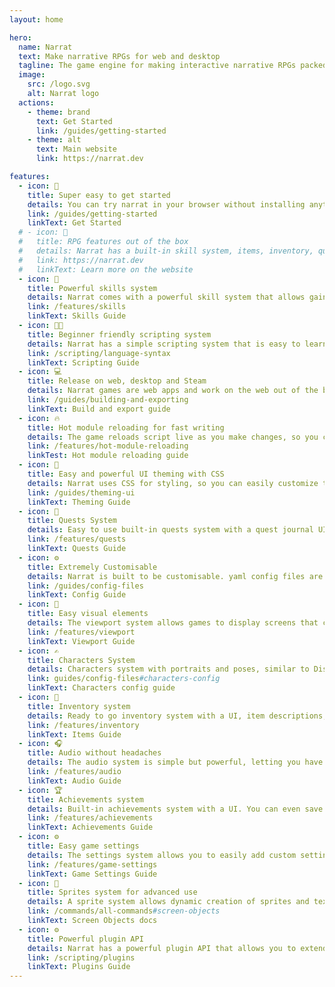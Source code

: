 ```yaml
---
layout: home

hero:
  name: Narrat
  text: Make narrative RPGs for web and desktop
  tagline: The game engine for making interactive narrative RPGs packed with features.
  image:
    src: /logo.svg
    alt: Narrat logo
  actions:
    - theme: brand
      text: Get Started
      link: /guides/getting-started
    - theme: alt
      text: Main website
      link: https://narrat.dev

features:
  - icon: 🚀
    title: Super easy to get started
    details: You can try narrat in your browser without installing anything. There's also a tool to automatically start a project for you.
    link: /guides/getting-started
    linkText: Get Started
  # - icon: 📘
  #   title: RPG features out of the box
  #   details: Narrat has a built-in skill system, items, inventory, quests and more.
  #   link: https://narrat.dev
  #   linkText: Learn more on the website
  - icon: 🚀
    title: Powerful skills system
    details: Narrat comes with a powerful skill system that allows gaining XP, leveling up, and succeeding or failing at skill checks with typical TTRPG dice roll mechanics.
    link: /features/skills
    linkText: Skills Guide
  - icon: 👩‍💻
    title: Beginner friendly scripting system
    details: Narrat has a simple scripting system that is easy to learn and use. It also has advanced features for more complex games.
    link: /scripting/language-syntax
    linkText: Scripting Guide
  - icon: 💻
    title: Release on web, desktop and Steam
    details: Narrat games are web apps and work on the web out of the box. They also come with preconfigured build systems for releasing on Windows, Mac, Linux, and Steam.
    link: /guides/building-and-exporting
    linkText: Build and export guide
  - icon: 🔥
    title: Hot module reloading for fast writing
    details: The game reloads script live as you make changes, so you can edit your writing halfway through playing and continue with the changes without needing to restart.
    link: /features/hot-module-reloading
    linkTest: Hot module reloading guide
  - icon: 🎨
    title: Easy and powerful UI theming with CSS
    details: Narrat uses CSS for styling, so you can easily customize the look of your game. CSS is very easy to learn, powerful, and widely used so you can find resources easily.
    link: /guides/theming-ui
    linkText: Theming Guide
  - icon: 📜
    title: Quests System
    details: Easy to use built-in quests system with a quest journal UI, quest descriptions and sub-objectives
    link: /features/quests
    linkText: Quests Guide
  - icon: ⚙️
    title: Extremely Customisable
    details: Narrat is built to be customisable. yaml config files are very easy to edit and can let you tightly control how every feature of the engine is used
    link: /guides/config-files
    linkText: Config Guide
  - icon: 🎨
    title: Easy visual elements
    details: The viewport system allows games to display screens that can contain interactive sprites, text, and buttons. You can use this to make visual novels, point and click games, and more.
    link: /features/viewport
    linkText: Viewport Guide
  - icon: ✍️
    title: Characters System
    details: Characters system with portraits and poses, similar to Disco Elysium
    link: guides/config-files#characters-config
    linkText: Characters config guide
  - icon: 🛒
    title: Inventory system
    details: Ready to go inventory system with a UI, item descriptions, and item effects
    link: /features/inventory
    linkText: Items Guide
  - icon: 🎧
    title: Audio without headaches
    details: The audio system is simple but powerful, letting you have multiple channels of music, sound effects, and ambient sounds.
    link: /features/audio
    linkText: Audio Guide
  - icon: 🏆
    title: Achievements system
    details: Built-in achievements system with a UI. You can even save global data across multiple game playthroughs
    link: /features/achievements
    linkText: Achievements Guide
  - icon: ⚙️
    title: Easy game settings
    details: The settings system allows you to easily add custom settings to your game. The engine takes care of displaying them, letting the player edit them, and saving them.
    link: /features/game-settings
    linkText: Game Settings Guide
  - icon: 👾
    title: Sprites system for advanced use
    details: A sprite system allows dynamic creation of sprites and text with a scene graph to dynamically create custom elements, UI, etc.
    link: /commands/all-commands#screen-objects
    linkText: Screen Objects docs
  - icon: ⚙️
    title: Powerful plugin API
    details: Narrat has a powerful plugin API that allows you to extend the engine with custom features. Plugins can add complete new features to the engine via custom scripting commands, custom UI, and even have their own save data.
    link: /scripting/plugins
    linkText: Plugins Guide
---
```


<!--
# Narrat

![example workflow](https://github.com/liana-p/narrat-engine/actions/workflows/main.yml/badge.svg)

[![Netlify Status](https://api.netlify.com/api/v1/badges/55d4b9ba-62b7-4c43-86ce-8bc2aaf98643/deploy-status)](https://app.netlify.com/sites/ornate-pie-561978/deploys)

## Getting Started

[Getting Started](/guides/getting-started.md)

## Introduction

Narrat is a game engine for making interactive narrative RPGs packed with features. Create your game by editing with a Simple scripting syntax. It supports Skills with skill check rolls, an Items inventory, and has a Quests System. The script system is very powerful and allows branching choices, functions, variables and conditions.

::: tip
There are many more features to narrat, see more [on the website](https://narrat.dev)
:::

There is an [online demo](https://narrat.dev/demo/). It contains a built version of the [narrat demo example game](https://github.com/liana-p/narrat-engine/tree/main/packages/narrat/examples/games/demo/data).

Games are written in narrat script files. -->

